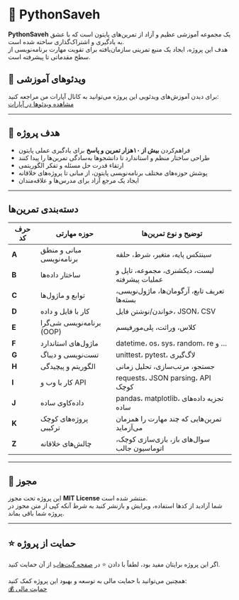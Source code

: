 # 🐍 PythonSaveh

**PythonSaveh** یک مجموعه آموزشی عظیم و آزاد از تمرین‌های پایتون است که با عشق به یادگیری و اشتراک‌گذاری ساخته شده است.  
هدف این پروژه، ایجاد یک منبع تمرینی سازمان‌یافته برای تقویت مهارت برنامه‌نویسی از سطح مقدماتی تا پیشرفته است.


## 🎥 ویدئوهای آموزشی

برای دیدن آموزش‌های ویدئویی این پروژه می‌توانید به کانال آپارات من مراجعه کنید:  
[مشاهده ویدئوها در آپارات](https://www.aparat.com/fanyar.ir)

---

## 🎯 هدف پروژه
- فراهم‌کردن **بیش از ۱۰هزار تمرین و پاسخ** برای یادگیری عملی پایتون
- طراحی ساختار منظم و استاندارد تا دانشجوها به‌سادگی تمرین‌ها را پیدا کنند
- ارتقاء قدرت حل مسئله و تفکر الگوریتمی
- پوشش حوزه‌های مختلف برنامه‌نویسی پایتون، از مبانی تا پروژه‌های خلاقانه
- ایجاد یک مرجع آزاد برای مدرس‌ها و علاقه‌مندان

---


## دسته‌بندی تمرین‌ها

| حرف کد | حوزه مهارتی | توضیح و نوع تمرین‌ها |
|--------|------------|----------------------|
| **A**  | مبانی و منطق برنامه‌نویسی | سینتکس پایه، متغیر، شرط، حلقه |
| **B**  | ساختار داده‌ها | لیست، دیکشنری، مجموعه، تاپل و عملیات پیشرفته |
| **C**  | توابع و ماژول‌ها | تعریف تابع، آرگومان‌ها، ماژول‌نویسی، بسته‌ها |
| **D**  | کار با فایل و داده | خواندن/نوشتن فایل، JSON، CSV |
| **E**  | برنامه‌نویسی شی‌گرا (OOP) | کلاس، وراثت، پلی‌مورفیسم |
| **F**  | ماژول‌های استاندارد | datetime، os، sys، random، re و … |
| **G**  | تست‌نویسی و دیباگ | unittest، pytest، لاگ‌گیری |
| **H**  | الگوریتم و پیچیدگی | جستجو، مرتب‌سازی، تحلیل زمانی |
| **I**  | کار با وب و API | requests، JSON parsing، API کوچک |
| **J**  | داده‌کاوی ساده | pandas، matplotlib، تجزیه داده‌های ساده |
| **K**  | پروژه‌های کوچک ترکیبی | تمرین‌هایی که چند مهارت را همزمان می‌آزماید |
| **Z**  | چالش‌های خلاقانه | سوال‌های باز، بازی‌سازی کوچک، اتوماسیون جالب |

---

## 📜 مجوز  
این پروژه تحت مجوز **MIT License** منتشر شده است.  
شما آزادید از کدها استفاده، ویرایش و بازنشر کنید به شرط آنکه کپی از متن مجوز در پروژه شما باقی بماند.  

---

## ⭐ حمایت از پروژه  
اگر این پروژه برایتان مفید بود، لطفاً با دادن ⭐ در [صفحه گیت‌هاب](https://github.com/SaberMarandi/PythonSaveh) از آن حمایت کنید.  


همچنین می‌توانید با حمایت مالی به توسعه و بهبود این پروژه کمک کنید:  
[💰 حمایت مالی](https://coffeebede.com/fanyar.ir)  